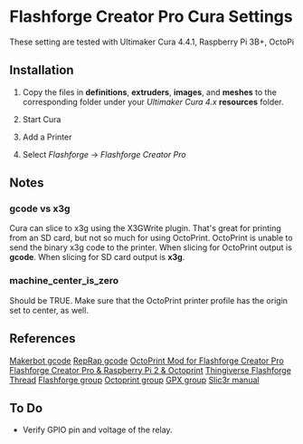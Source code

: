 # Flashforge Creator Pro Cura Settings

These setting are tested with Ultimaker Cura 4.4.1, Raspberry Pi 3B+, OctoPi 

## Installation

1. Copy the files in **definitions**, **extruders**, **images**, and **meshes** to the corresponding folder under your *Ultimaker Cura 4.x* **resources** folder.

2. Start Cura

3. Add a Printer

4. Select *Flashforge* -> *Flashforge Creator Pro*

## Notes

### gcode vs x3g

Cura can slice to x3g using the X3GWrite plugin. That's great for printing from an SD card, but not so much for using OctoPrint. OctoPrint is unable to send the binary x3g code to the printer. When slicing for OctoPrint output is **gcode**. When slicing for SD card output is **x3g**.

### machine_center_is_zero

Should be TRUE. Make sure that the OctoPrint printer profile has the origin set to center, as well.

## References
[Makerbot gcode](http://makerbot.wikidot.com/gcode)
[RepRap gcode](https://reprap.org/wiki/G-code)
[OctoPrint Mod for Flashforge Creator Pro](https://www.instructables.com/id/OctoPrint-Mod-for-FlashForge-Creator-Pro/)
[Flashforge Creator Pro & Raspberry Pi 2 & Octoprint](https://www.thingiverse.com/groups/flashforge/forums/general/topic:11749)
[Thingiverse Flashforge Thread](https://www.thingiverse.com/groups/flashforge/forums/general/topic:11749)
[Flashforge group](https://groups.google.com/forum/#!forum/flashforge)
[Octoprint group](https://groups.google.com/forum/#!forum/octoprint)
[GPX group](https://groups.google.com/forum/#!forum/gpx-converter)
[Slic3r manual](http://manual.slic3r.org/)

## To Do

* Verify GPIO pin and voltage of the relay.